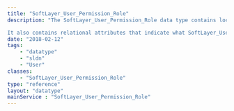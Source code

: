 ```yaml
---
title: "SoftLayer_User_Permission_Role"
description: "The SoftLayer_User_Permission_Role data type contains local attributes to identify and describe the permission roles that have been created within IMS.  These includes a name, description, and account id.  Permission groups are defined specifically for a single [SoftLayer_Account](/reference/datatypes/SoftLayer_Account). 

It also contains relational attributes that indicate what SoftLayer_User_Permission_Group objects are linked to a particular role, and the SoftLayer_User_Customer objects assigned to the role. "
date: "2018-02-12"
tags:
    - "datatype"
    - "sldn"
    - "User"
classes:
    - "SoftLayer_User_Permission_Role"
type: "reference"
layout: "datatype"
mainService : "SoftLayer_User_Permission_Role"
---
```

